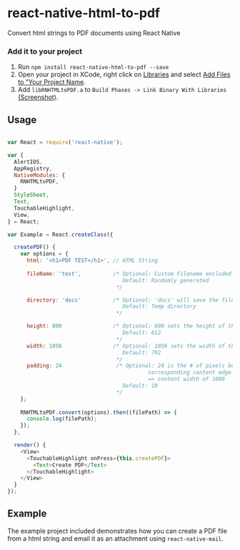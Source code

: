 # react-native-html-to-pdf

Convert html strings to PDF documents using React Native

### Add it to your project

1. Run `npm install react-native-html-to-pdf --save`
2. Open your project in XCode, right click on [Libraries](http://url.brentvatne.ca/jQp8) and select [Add Files to "Your Project Name](http://url.brentvatne.ca/1gqUD).
3. Add `libRNHTMLtoPDF.a` to `Build Phases -> Link Binary With Libraries`
   [(Screenshot)](http://url.brentvatne.ca/17Xfe).

## Usage
```javascript

var React = require('react-native');

var {
  AlertIOS,
  AppRegistry,
  NativeModules: {
    RNHTMLtoPDF,
  }
  StyleSheet,
  Text,
  TouchableHighlight,
  View,
} = React;

var Example = React.createClass({

  createPDF() {
    var options = {
      html: '<h1>PDF TEST</h1>', // HTML String
      
      fileName: 'test',          /* Optional: Custom Filename excluded extention
                                    Default: Randomly generated
                                  */

      directory: 'docs'          /* Optional: 'docs' will save the file in the `Documents`
                                    Default: Temp directory
                                  */

      height: 800                /* Optional: 800 sets the height of the DOCUMENT that will be produced
                                    Default: 612
                                  */
      width: 1056                /* Optional: 1056 sets the width of the DOCUMENT that will produced
                                    Default: 792
                                  */
      padding: 24                 /* Optional: 24 is the # of pixels between the outer paper edge and
                                            corresponding content edge.  Example: width of 1056 - 2*padding
                                            => content width of 1008
                                    Default: 10
                                  */
    };
    
    RNHTMLtoPDF.convert(options).then((filePath) => {
      console.log(filePath);
    });
  },

  render() {
    <View>
      <TouchableHighlight onPress={this.createPDF}>
        <Text>Create PDF</Text>
      </TouchableHighlight>
    </View>
  }
});
```

## Example
The example project included demonstrates how you can create a PDF file from a html string and email it as an attachment using `react-native-mail`.
